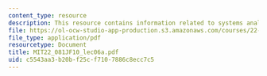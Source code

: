 ```yaml
---
content_type: resource
description: This resource contains information related to systems analysis methodologies.
file: https://ol-ocw-studio-app-production.s3.amazonaws.com/courses/22-081j-introduction-to-sustainable-energy-fall-2010/c5543aa3b20bf25cf7107886c8ecc7c5_MIT22_081JF10_lec06a.pdf
file_type: application/pdf
resourcetype: Document
title: MIT22_081JF10_lec06a.pdf
uid: c5543aa3-b20b-f25c-f710-7886c8ecc7c5
---
```

